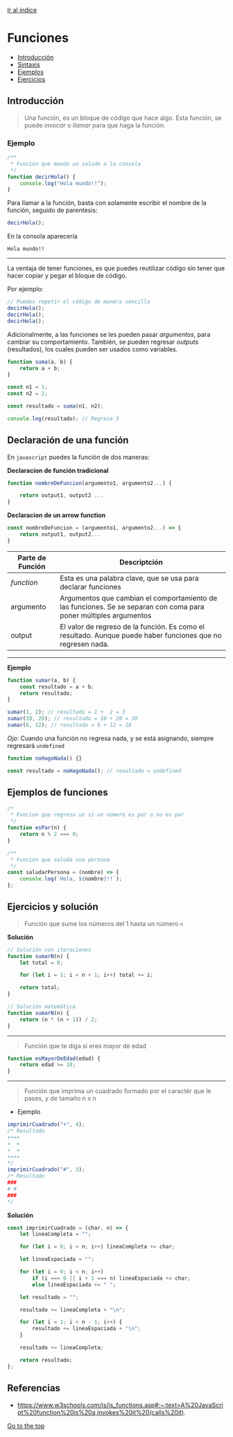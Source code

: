 [Ir al índice](indice.md)

# Funciones

- [Introducción](#introducción)
- [Sintaxis](#declaración-de-una-función)
- [Ejemplos](#ejemplos-de-funciones)
- [Ejercicios](#ejercicios)

## Introducción

> Una función, es un bloque de código que hace algo.
> Esta función, se puede _invocar_ o _llamar_ para que haga la función.

### Ejemplo

```javascript
/**
 * Funcion que manda un saludo a la consola
 */
function decirHola() {
	console.log("Hola mundo!!");
}
```

Para llamar a la función, basta con solamente escribir el nombre de la función, seguido de parentesis:

```javascript
decirHola();
```

En la consola aparecería

`Hola mundo!!`

---

La ventaja de tener funciones, es que puedes reutilizar código sin tener que hacer copiar y pegar el bloque de código.

Por ejemplo:

```javascript
// Puedes repetir el código de manera sencilla
decirHola();
decirHola();
decirHola();
```

Adicionalmente, a las funciones se les pueden pasar _argumentos_, para cambiar su comportamiento. También, se pueden regresar _outputs_ (resultados), los cuales pueden ser usados como variables.

```javascript
function suma(a, b) {
	return a + b;
}

const n1 = 1;
const n2 = 2;

const resultado = suma(n1, n2);

console.log(resultado); // Regresa 3
```

## Declaración de una función

En `javascript` puedes la función de dos maneras:

**Declaracion de función tradicional**

```javascript
function nombreDeFuncion(argumento1, argumento2...) {

    return output1, output2 ...
}
```

**Declaracion de un arrow function**

```javascript
const nombreDeFuncion = (argumento1, argumento2...) => {
    return output1, output2...
}
```

| Parte de Función | Descriptción                                                                                                      |
| ---------------- | ----------------------------------------------------------------------------------------------------------------- |
| _function_       | Esta es una palabra clave, que se usa para declarar funciones                                                     |
| argumento        | Argumentos que cambian el comportamiento de las funciones. Se se separan con coma para poner múltiples argumentos |
| output           | El valor de regreso de la función. Es como el resultado. Aunque puede haber funciones que no regresen nada.       |

---

**Ejemplo**

```javascript
function sumar(a, b) {
	const resultado = a + b;
	return resultado;
}

sumar(1, 2); // resultado = 1 +  2 = 3
sumar(10, 20); // resultado = 10 + 20 = 30
sumar(6, 12); // resultado = 6 + 12 = 18
```

_Ojo_: Cuando una función no regresa nada, y se está asignando, siempre regresará `undefined`

```javascript
function noHagoNada() {}

const resultado = noHagoNada(); // resultado = undefined
```

## Ejemplos de funciones

```javascript
/*
 * Funcion que regresa un si un número es par o no es par
 */
function esPar(n) {
	return n % 2 === 0;
}

/**
 * Funcion que saluda una persona
 */
const saludarPersona = (nombre) => {
	console.log(`Hola, ${nombre}!!`);
};
```

## Ejercicios y solución

> Función que sume los números del 1 hasta un número `n`

**Solución**

```javascript
// Solución con iteraciones
function sumarN(n) {
	let total = 0;

	for (let i = 1; i < n + 1; i++) total += i;

	return total;
}

// Solución matemática
function sumarN(n) {
	return (n * (n + 1)) / 2;
}
```

---

> Función que te diga si eres mayor de edad

```javascript
function esMayorDeEdad(edad) {
	return edad >= 18;
}
```

---

> Función que imprima un cuadrado formado por el caractér que le pases, y de tamaño n x n

- Ejemplo

```javascript
imprimirCuadrado("+", 4);
/* Resultado
++++
+  +
+  +
++++
*/
imprimirCuadrado("#", 3);
/* Resultado
###
# #
###
*/
```

**Solución**

```javascript
const imprimirCuadrado = (char, n) => {
	let lineaCompleta = "";

	for (let i = 0; i < n; i++) lineaCompleta += char;

	let lineaEspaciada = "";

	for (let i = 0; i < n; i++)
		if (i === 0 || i + 1 === n) lineaEspaciada += char;
		else lineaEspaciada += " ";

	let resultado = "";

	resultado += lineaCompleta + "\n";

	for (let i = 1; i < n - 1; i++) {
		resultado += lineaEspaciada + "\n";
	}

	resultado += lineaCompleta;

	return resultado;
};
```

## Referencias

- https://www.w3schools.com/js/js_functions.asp#:~:text=A%20JavaScript%20function%20is%20a,invokes%20it%20(calls%20it).

[Go to the top](#funciones)
